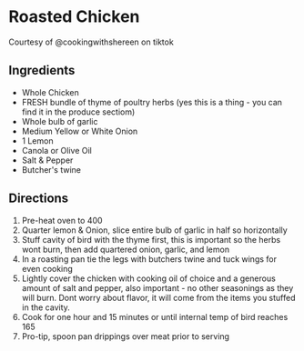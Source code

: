 # Roasted Chicken
Courtesy of @cookingwithshereen on tiktok
 
## Ingredients
- Whole Chicken
- FRESH bundle of thyme of poultry herbs (yes this is a thing - you can find it in the produce sectiom)
- Whole bulb of garlic
- Medium Yellow or White Onion 
- 1 Lemon
- Canola or Olive Oil
- Salt & Pepper
- Butcher's twine

## Directions
1. Pre-heat oven to 400 
2. Quarter lemon & Onion, slice entire bulb of garlic in half so horizontally 
3. Stuff cavity of bird with the thyme first, this is important so the herbs wont burn, then add quartered onion, garlic, and lemon
4. In a roasting pan tie the legs with butchers twine and tuck wings for even cooking
5. Lightly cover the chicken with cooking oil of choice and a generous amount of salt and pepper, also important - no other seasonings as they will burn. Dont worry about flavor, it will come from the items you stuffed in the cavity.
6. Cook for one hour and 15 minutes or until internal temp of bird reaches 165
7. Pro-tip, spoon pan drippings over meat prior to serving
